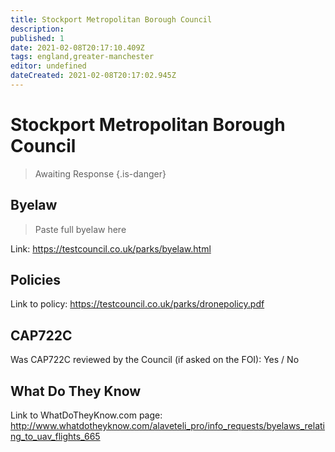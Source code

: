```yaml
---
title: Stockport Metropolitan Borough Council
description:
published: 1
date: 2021-02-08T20:17:10.409Z
tags: england,greater-manchester
editor: undefined
dateCreated: 2021-02-08T20:17:02.945Z
---
```


# Stockport Metropolitan Borough Council
>  Awaiting Response
> {.is-danger}

## Byelaw
> Paste full byelaw here

Link:
https://testcouncil.co.uk/parks/byelaw.html

## Policies
Link to policy:
https://testcouncil.co.uk/parks/dronepolicy.pdf

## CAP722C

Was CAP722C reviewed by the Council (if asked on the FOI): Yes / No

## What Do They Know

Link to WhatDoTheyKnow.com page:
http://www.whatdotheyknow.com/alaveteli_pro/info_requests/byelaws_relating_to_uav_flights_665


